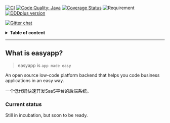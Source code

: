 [![CI](https://github.com/dddplus/easyapp/workflows/CI/badge.svg)](https://github.com/dddplus/easyapp/actions?query=workflow%3ACI)
[![Code Quality: Java](https://img.shields.io/lgtm/grade/java/g/dddplus/easyapp.svg?logo=lgtm&logoWidth=18)](https://lgtm.com/projects/g/dddplus/easyapp/)
[![Coverage Status](https://img.shields.io/codecov/c/github/dddplus/easyapp.svg)](https://codecov.io/gh/dddplus/easyapp)
![Requirement](https://img.shields.io/badge/JDK-8+-green.svg)
[![DDDplus version](https://img.shields.io/badge/DDDplus-1.0.3-brightgreen)](https://github.com/funkygao/cp-ddd-framework)

[![Gitter chat](https://img.shields.io/badge/gitter-join%20chat%20%E2%86%92-brightgreen.svg)](https://gitter.im/easyappx/community)

<details>
<summary><b>Table of content</b></summary>

## Table of content
   * [What is easyapp](#what-is-easyapp)
      * [Current status](#current-status)

</details>

----

## What is easyapp?

>easyapp is `app made easy`

An open source low-code platform backend that helps you code business applications in an easy way.

一个低代码快速开发SaaS平台的后端系统。

### Current status

Still in incubation, but soon to be ready.
